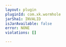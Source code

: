 ```yaml
---
layout: plugin
pluginId: com.xk.wormhole
jarSha1: INVALID
isJarAvailable: false
error: NONE
violations: []

---
```

